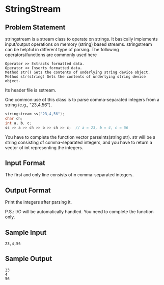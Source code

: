 # StringStream

## Problem Statement

stringstream is a stream class to operate on strings. It basically implements input/output operations on memory (string) based streams. stringstream can be helpful in different type of parsing. The following operators/functions are commonly used here
```
Operator >> Extracts formatted data.
Operator << Inserts formatted data.
Method str() Gets the contents of underlying string device object.
Method str(string) Sets the contents of underlying string device object.
```
Its header file is sstream.

One common use of this class is to parse comma-separated integers from a string (e.g., "23,4,56").
```cpp
stringstream ss("23,4,56");
char ch;
int a, b, c;
ss >> a >> ch >> b >> ch >> c;  // a = 23, b = 4, c = 56
```
You have to complete the function vector parseInts(string str). str will be a string consisting of comma-separated integers, and you have to return a vector of int representing the integers.

## Input Format

The first and only line consists of n comma-separated integers.

## Output Format

Print the integers after parsing it.

P.S.: I/O will be automatically handled. You need to complete the function only.

## Sample Input
```
23,4,56
```
## Sample Output
```
23
4
56
```

